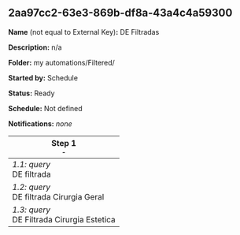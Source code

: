 ## 2aa97cc2-63e3-869b-df8a-43a4c4a59300

**Name** (not equal to External Key)**:** DE Filtradas

**Description:** n/a

**Folder:** my automations/Filtered/

**Started by:** Schedule

**Status:** Ready

**Schedule:** Not defined

**Notifications:** _none_


| Step 1<br>_<small>-</small>_ |
| --- |
| _1.1: query_<br>DE filtrada |
| _1.2: query_<br>DE filtrada Cirurgia Geral |
| _1.3: query_<br>DE Filtrada Cirurgia Estetica |
